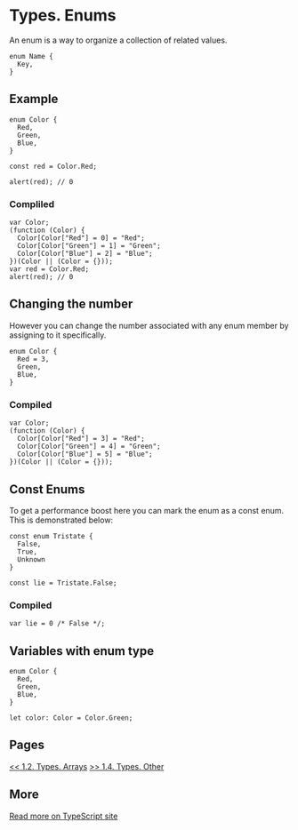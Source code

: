 # Types. Enums

An enum is a way to organize a collection of related values.

```TS
enum Name {
  Key,
}
```

## Example

```TS
enum Color {
  Red,
  Green,
  Blue,
}

const red = Color.Red;

alert(red); // 0
```

### Compliled

```JS
var Color;
(function (Color) {
  Color[Color["Red"] = 0] = "Red";
  Color[Color["Green"] = 1] = "Green";
  Color[Color["Blue"] = 2] = "Blue";
})(Color || (Color = {}));
var red = Color.Red;
alert(red); // 0
```

## Changing the number

However you can change the number associated with any enum member by assigning to it specifically.

```TS
enum Color {
  Red = 3,
  Green,
  Blue,
}
```

### Compiled

```JS
var Color;
(function (Color) {
  Color[Color["Red"] = 3] = "Red";
  Color[Color["Green"] = 4] = "Green";
  Color[Color["Blue"] = 5] = "Blue";
})(Color || (Color = {}));
```

## Const Enums

To get a performance boost here you can mark the enum as a const enum. This is demonstrated below:

```TS
const enum Tristate {
  False,
  True,
  Unknown
}

const lie = Tristate.False;
```

### Compiled

```JS
var lie = 0 /* False */;
```

## Variables with enum type

```TS
enum Color {
  Red,
  Green,
  Blue,
}

let color: Color = Color.Green;
```

## Pages

[<< 1.2. Types. Arrays]()
[>> 1.4. Types. Other]()

## More

[Read more on TypeScript site](https://www.typescriptlang.org/docs/handbook/basic-types.html)